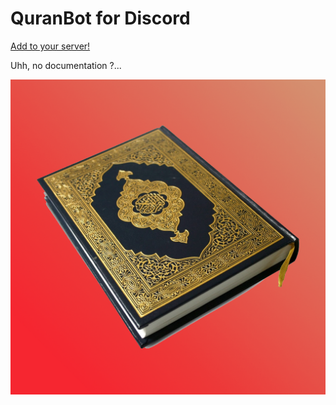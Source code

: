 # QuranBot for Discord

[Add to your server!](https://discord.com/api/oauth2/authorize?client_id=1002397934719082546&permissions=274878024704&scope=bot)

Uhh, no documentation ?...

![Icon: The Holy Quran](./image/icon.png)
